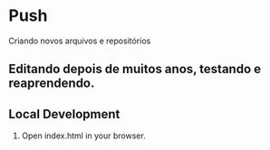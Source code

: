 # Push

Criando novos arquivos e repositórios

## Editando depois de muitos anos, testando e reaprendendo.

## Local Development

1. Open index.html in your browser.